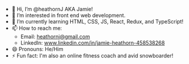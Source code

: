 - 👋 Hi, I’m @heathornJ AKA Jamie!
- 👀 I’m interested in front end web development.
- 🌱 I’m currently learning HTML, CSS, JS, React, Redux, and TypeScript!
- 📫 How to reach me:
  - Email: heathornj@gmail.com
  - LinkedIn: www.linkedin.com/in/jamie-heathorn-458538268
- 😄 Pronouns: He/Him
- ⚡ Fun fact: I'm also an online fitness coach and avid snowboarder!
